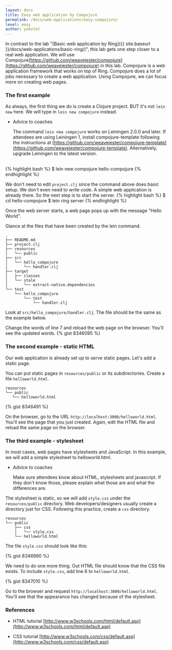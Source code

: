 ```yaml
---
layout: docs
title: Easy web application by Compojure
permalink: /docs/web-applications/easy-compojure/
level: easy
author: yokolet
---
```


In contrast to the lab "[Basic web application by Ring]({{ site.baseurl }}/docs/web-applications/basic-ring/)", 
this lab gets one step closer to a real web application.
We will use Compojure[https://github.com/weavejester/compojure](https://github.com/weavejester/compojure) in this lab. Compojure is a web application framework that works on top of Ring.
Compojure does a lot of jobs necessary to create a web application.
Using Compojure, we can focus more on creating web pages.


### The first example

As always, the first thing we do is create a Clojure project.
BUT it's not `lein new` here. We will type in `lein new compojure` instead.

- Advice to coaches

    The command `lein new compojure` works on Leiningen 2.0.0 and later.
    If attendees are using Leiningen 1, install compojure-template
    following the instructions at [https://github.com/weavejester/compojure-template](https://github.com/weavejester/compojure-template).
    Alternatively, upgrade Leiningen to the latest version.

<br/>
{% highlight bash %}
$ lein new compojure hello-compojure
{% endhighlight %}

We don't need to edit `project.clj` since the command above does basic setup.
We don't even need to write code. A simple web application is already there.
So the next step is to start the server.
{% highlight bash %}
$ cd hello-compojure
$ lein ring server
{% endhighlight %}

Once the web server starts, a web page pops up with the message "Hello World".

Glance at the files that have been created by the lein command.

    .
    ├── README.md
    ├── project.clj
    ├── resources
    │   └── public
    ├── src
    │   └── hello_compojure
    │       └── handler.clj
    ├── target
    │   ├── classes
    │   └── stale
    │       └── extract-native.dependencies
    └── test
        └── hello_compojure
            └── test
                └── handler.clj

Look at `src/hello_compojure/handler.clj`. The file should be the same as the example below.

Change the words of line 7 and reload the web page on the browser.
You'll see the updated words.
{% gist 8346095 %}


### The second example - static HTML

Our web application is already set up to serve static pages.
Let's add a static page.

You can put static pages in `resources/public` or its subdirectories.
Create a file `helloworld.html`.

    resources
    └── public
       └── helloworld.html


{% gist 8346491 %}


On the browser, go to the URL `http://localhost:3000/helloworld.html`.
You'll see the page that you just created.
Again, edit the HTML file and reload the same page on the browser.

### The third example - stylesheet

In most cases, web pages have stylesheets and JavaScript.
In this example, we will add a simple stylesheet to helloworld.html.

- Advice to coaches

    Make sure attendees know about HTML, stylesheets and javascript.
    If they don't know those, please explain what those are and what the differences are.

The stylesheet is static, so we will add `style.css` under the `resources/public` directory.
Web developers/designers usually create a directory just for CSS. Following this practice, create a `css` directory.

    resources
    └── public
        ├── css
        │   └── style.css
        └── helloworld.html

The file `style.css` should look like this:

{% gist 8346990 %}

We need to do one more thing. Out HTML file should know that the CSS file exists.
To include `style.css`, add line 6 to `helloworld.html`.

{% gist 8347010 %}

Go to the browser and request `http://localhost:3000/helloworld.html`.
You'll see that the appearance has changed because of the stylesheet.


### References

- HTML tutorial
    [http://www.w3schools.com/html/default.asp](http://www.w3schools.com/html/default.asp)

- CSS tutorial
    [http://www.w3schools.com/css/default.asp](http://www.w3schools.com/css/default.asp)
